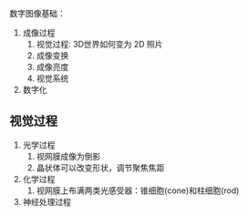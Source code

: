 数字图像基础：
1. 成像过程
    1. 视觉过程: 3D世界如何变为 2D 照片 
    2. 成像变换
    3. 成像亮度
    4. 视觉系统
2. 数字化

## 视觉过程
1. 光学过程
   1. 视网膜成像为倒影
   2. 晶状体可以改变形状，调节聚焦焦距
2. 化学过程
   1. 视网膜上布满两类光感受器：锥细胞(cone)和柱细胞(rod)
3. 神经处理过程
